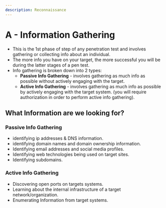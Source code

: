```yaml
---
description: Reconnaissance
---
```


# A - Information Gathering

* This is the 1st phase of step of any penetration test and involves gathering or collecting info about an individual.
* The more info you have on your target, the more successful you will be during the latter stages of a pen test.
* Info gathering is broken down into 2 types:
  * **Passive Info Gathering** - involves gathering as much info as possible without actively engaging with the target.
  * **Active Info Gathering** - involves gathering as much info as possible by actively engaging with the target system. (you will require authorization in order to perform active info gathering).

## What Information are we looking for?

### Passive Info Gathering

* identifying ip addresses & DNS information.
* identifying domain names and domain ownership information.
* Identifying email addresses and social media profiles.
* Identifying web technologies being used on target sites.
* Identifying subdomains.

### Active Info Gathering

* Discovering open ports on targets systems.
* Learning about the internal infrastructure of a target network/organization.
* Enumerating Information from target systems.







